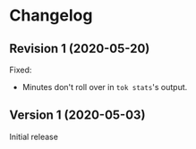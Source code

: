 # Changelog

## Revision 1 (2020-05-20)

Fixed:

- Minutes don't roll over in `tok stats`'s output.

## Version 1 (2020-05-03)

Initial release
